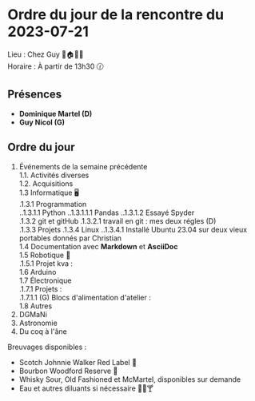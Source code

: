 # Ordre du jour de la rencontre du 2023-07-21

Lieu :    Chez Guy 🎄🏠🌳🌲  
Horaire : À partir de 13h30 🕜  
## Présences
* **Dominique Martel (D)**  
* **Guy Nicol (G)**  

## Ordre du jour
1. Événements de la semaine précédente  
 1.1.  Activités diverses  
 1.2.  Acquisitions  
 1.3 Informatique 🖥  
.1.3.1 Programmation  
..1.3.1.1 Python
..1.3.1.1.1 Pandas
..1.3.1.2 Essayé Spyder  
.1.3.2 git et gitHub
   .1.3.2.1 travail en git : mes deux régles (D)  
.1.3.3 Projets
.1.3.4 Linux
..1.3.4.1 Installé Ubuntu 23.04 sur deux vieux portables donnés par Christian  
1.4 Documentation avec **Markdown** et **AsciiDoc**  
1.5 Robotique 🤖  
.1.5.1 Projet kva :  
1.6 Arduino  
1.7 Électronique  
.1.7.1 Projets :  
.1.7.1.1 (G) Blocs d'alimentation d'atelier :  
1.8 Autres  
3. DGMaNi  
4. Astronomie  
5. Du coq à l'âne    

Breuvages disponibles :
  * Scotch Johnnie Walker Red Label 🥃
  * Bourbon Woodford Reserve 🥃  
  * Whisky Sour, Old Fashioned et McMartel, disponibles sur demande
  * Eau et autres diluants si nécessaire 🍶🍺🍸
  
  
